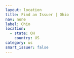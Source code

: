 ```yaml
---
layout: location
title: Find an Issuer | Ohio
nav: none
label: Ohio
location:
  - state: OH
    country: US
category: us
smart_issuer: false
---
```

